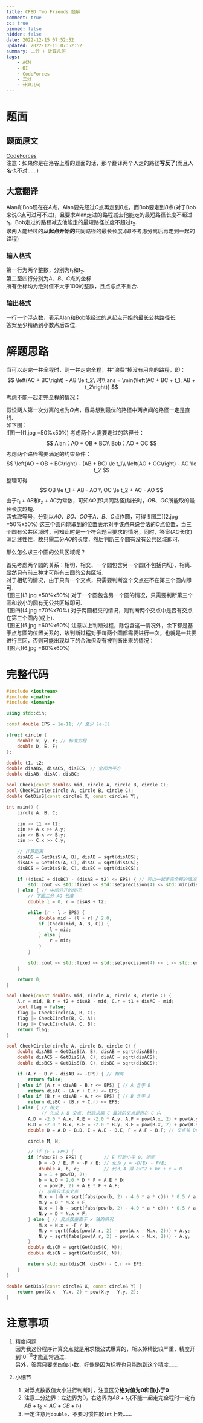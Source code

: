 ```yaml
---
title: CF8D Two Friends 题解
comment: true
cc: true
pinned: false
hidden: false
date: 2022-12-15 07:52:52
updated: 2022-12-15 07:52:52
summary: 二分 + 计算几何
tags:
	- ACM
	- OI
	- CodeForces
	- 二分
	- 计算几何
---
```


# 题面
## 题面原文
[CodeForces](https://codeforces.com/problemset/problem/8/D)\
注意：如果你是在洛谷上看的题面的话，那个翻译两个人走的路径**写反了**(而且人名也不对……)
## 大意翻译
Alan和Bob现在在$A$点，Alan要先经过$C$点再走到$B$点，而Bob要走到$B$点(对于Bob来说$C$点可过可不过)，且要求Alan走过的路程减去他能走的最短路径长度不超过$t_1$，Bob走过的路程减去他能走的最短路径长度不超过$t_2$.\
求两人能经过的**从起点开始的**共同路径的最长长度.(即不考虑分离后再走到一起的路程)
### 输入格式
第一行为两个整数，分别为$t_1$和$t_2$.\
第二至四行分别为$A$、$B$、$C$点的坐标.\
所有坐标均为绝对值不大于$100$的整数，且点与点不重合.
### 输出格式
一行一个浮点数，表示Alan和Bob能经过的从起点开始的最长公共路径长.\
答案至少精确到小数点后四位.
# 解题思路
当可以走完一并全程时，则一并走完全程，并“浪费”掉没有用完的路程，即：
$$
\left(AC + BC\right) - AB \le t_2\ 时\\
ans = \min{\left(AC + BC + t_1, AB + t_2\right)}
$$
考虑不能一起走完全程的情况：

假设两人第一次分离的点为$O$点，容易想到最优的路径中两点间的路径一定是直线.\
如下图：\
![图一](1.jpg =50%x50%)
考虑两个人需要走过的路径长：
$$
Alan：AO + OB + BC\\
Bob：AO + OC
$$
考虑两个路径需要满足的约束条件：
$$
\left(AO + OB + BC\right) - (AB + BC) \le t_1\\
\left(AO + OC\right) - AC \le t_2
$$
整理可得
$$
OB \le t_1 + AB - AO \\
OC \le t_2 + AC - AO
$$
由于$t_1 + AB$和$t_2 + AC$为常数，可知$AO$(即共同路径)越长时，$OB$、$OC$所能取的最长长度越短.\
两式取等号，分别以$AO$、$BO$、$CO$于$A$、$B$、$C$点作圆，可得
![图二](2.jpg =50%x50%)
这三个圆内能取到的位置表示对于该点来说合法的$O$点位置，当三个圆有公共区域时，可知此时是一个符合题目要求的情况，同时，答案($AO$长度)满足线性性，故只需二分$AO$的长度，然后判断三个圆有没有公共区域即可.

那么怎么求三个圆的公共区域呢？

首先考虑两个圆的关系：相切、相交、一个圆包含另一个圆(不包括内切)、相离.\
显然只有前三种才可能有三圆的公共区域.\
对于相切的情况，由于只有一个交点，只需要判断这个交点在不在第三个圆内即可.\
![图三](3.jpg =50%x50%)
对于一个圆包含另一个圆的情况，只需要判断第三个圆和较小的圆有无公共区域即可.\
![图四](4.jpg =70%x70%)
对于两圆相交的情况，则判断两个交点中是否有交点在第三个圆内(或上).\
![图五](5.jpg =60%x60%)
注意以上判断过程，除包含这一情况外，余下都是基于点与圆的位置关系的，故判断过程对于每两个圆都需要进行一次，也就是一共要进行三回，否则可能出现以下的合法但没有被判断出来的情况：\
![图六](6.jpg =60%x60%)


# 完整代码

```C++
#include <iostream>
#include <cmath>
#include <iomanip>

using std::cin;

const double EPS = 1e-11; // 至少 1e-11

struct circle {
	double x, y, r; // 标准方程
	double D, E, F;
};

double t1, t2;
double disABS, disACS, disBCS; // 全部为平方
double disAB, disAC, disBC;

bool Check(const double& mid, circle A, circle B, circle C);
bool CheckCircle(circle A, circle B, circle C);
double GetDisS(const circle& X, const circle& Y);

int main() {
	circle A, B, C;

	cin >> t1 >> t2;
	cin >> A.x >> A.y;
	cin >> B.x >> B.y;
	cin >> C.x >> C.y;

	// 计算距离
	disABS = GetDisS(A, B), disAB = sqrt(disABS);
	disACS = GetDisS(A, C), disAC = sqrt(disACS);
	disBCS = GetDisS(B, C), disBC = sqrt(disBCS);

	if ((disAC + disBC) - (disAB + t2) <= EPS) { // 可以一起走完全程的情况
		std::cout << std::fixed << std::setprecision(4) << std::min(disAC + disBC + t1, disAB + t2) << std::endl;
	} else { // 中间分开的情况
		// 下面二分 AO 长度
		double l = 0, r = disAB + t2;

		while (r - l > EPS) {
			double mid = (l + r) / 2.0;
			if (Check(mid, A, B, C)) {
				l = mid;
			} else {
				r = mid;
			}
		}

		std::cout << std::fixed << std::setprecision(4) << l << std::endl;
	}

	return 0;
}

bool Check(const double& mid, circle A, circle B, circle C) {
	A.r = mid, B.r = t2 + disAB - mid, C.r = t1 + disAC - mid;
	bool flag = false;
	flag |= CheckCircle(A, B, C);
	flag |= CheckCircle(B, C, A);
	flag |= CheckCircle(A, C, B);
	return flag;
}

bool CheckCircle(circle A, circle B, circle C) {
	double disABS = GetDisS(A, B), disAB = sqrt(disABS);
	double disACS = GetDisS(A, C), disAC = sqrt(disACS);
	double disBCS = GetDisS(B, C), disBC = sqrt(disBCS);

	if (A.r + B.r - disAB <= -EPS) { // 相离
		return false;
	} else if (A.r + disAB - B.r <= EPS) { // A 含于 B
		return disAC - (A.r + C.r) <= EPS;
	} else if (B.r + disAB - A.r <= EPS) { // B 含于 A
		return disBC - (B.r + C.r) <= EPS;
	} else { // 相交
			 // 先求 A B 交点, 然后求离 C 最近的交点是否在 C 内
		A.D = -2.0 * A.x, A.E = -2.0 * A.y, A.F = pow(A.x, 2) + pow(A.y, 2) - pow(A.r, 2);
		B.D = -2.0 * B.x, B.E = -2.0 * B.y, B.F = pow(B.x, 2) + pow(B.y, 2) - pow(B.r, 2);
		double D = A.D - B.D, E = A.E - B.E, F = A.F - B.F; // 交点弦 Dx + Ey + F = 0

		circle M, N;

		// if (E > EPS) {
		if (fabs(E) > EPS) {		// E 可能小于 0, 呃呃
			D = -D / E, F = -F / E; // 化为 y = -D/Ex - F/E;
			double a, b, c;			// 代入 A 得 ax^2 + bx + c = 0
			a = 1 + pow(D, 2);
			b = A.D + 2.0 * D * F + A.E * D;
			c = pow(F, 2) + A.E * F + A.F;
			// 求根公式求交点
			M.x = (-b + sqrt(fabs(pow(b, 2) - 4.0 * a * c))) * 0.5 / a;
			M.y = D * M.x + F;
			N.x = (-b - sqrt(fabs(pow(b, 2) - 4.0 * a * c))) * 0.5 / a;
			N.y = D * N.x + F;
		} else { // 交点弦垂直于 x 轴的情况
			M.x = N.x = -F / D;
			M.y = sqrt(fabs(pow(A.r, 2) - pow(A.x - M.x, 2))) + A.y;
			N.y = sqrt(fabs(pow(A.r, 2) - pow(A.x - M.x, 2))) - A.y;
		}
		double disCM = sqrt(GetDisS(C, M));
		double disCN = sqrt(GetDisS(C, N));

		return std::min(disCM, disCN) - C.r <= EPS;
	}
}

double GetDisS(const circle& X, const circle& Y) {
	return pow(X.x - Y.x, 2) + pow(X.y - Y.y, 2);
}
```
# 注意事项
1. 精度问题\
因为我这份程序计算交点就是用求根公式爆算的，所以掉精比较严重，精度开到$10^{-11}$才能正常通过.\
另外，答案只要求四位小数，好像是因为标程也只能跑到这个精度……

2. 小细节
	1. 对浮点数数值大小进行判断时，注意区分**绝对值为$0$**和**值小于$0$**
	2. 注意二分边界：左边界为$0$，右边界为$AB + t_2$(不能一起走完全程时一定有$AB + t_2 \lt AC + CB + t_1$)
	3. 一定注意用`double`，不要习惯性敲`int`上去……
